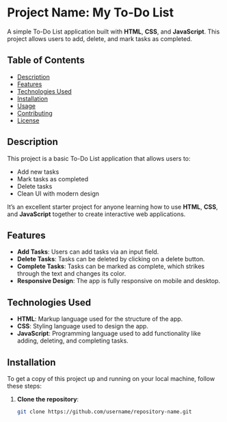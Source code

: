 # Project Name: My To-Do List

A simple To-Do List application built with **HTML**, **CSS**, and **JavaScript**. This project allows users to add, delete, and mark tasks as completed.

## Table of Contents

- [Description](#description)
- [Features](#features)
- [Technologies Used](#technologies-used)
- [Installation](#installation)
- [Usage](#usage)
- [Contributing](#contributing)
- [License](#license)

## Description

This project is a basic To-Do List application that allows users to:

- Add new tasks
- Mark tasks as completed
- Delete tasks
- Clean UI with modern design

It’s an excellent starter project for anyone learning how to use **HTML**, **CSS**, and **JavaScript** together to create interactive web applications.

## Features

- **Add Tasks**: Users can add tasks via an input field.
- **Delete Tasks**: Tasks can be deleted by clicking on a delete button.
- **Complete Tasks**: Tasks can be marked as complete, which strikes through the text and changes its color.
- **Responsive Design**: The app is fully responsive on mobile and desktop.

## Technologies Used

- **HTML**: Markup language used for the structure of the app.
- **CSS**: Styling language used to design the app.
- **JavaScript**: Programming language used to add functionality like adding, deleting, and completing tasks.

## Installation

To get a copy of this project up and running on your local machine, follow these steps:

1. **Clone the repository**:
   ```bash
   git clone https://github.com/username/repository-name.git
